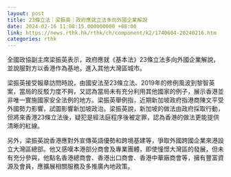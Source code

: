 ```yaml
---
layout: post
title: 23條立法｜梁振英：政府應就立法多向外國企業解說
date: 2024-02-16 11:08:15.000000000 +08:00
link: https://news.rthk.hk/rthk/ch/component/k2/1740604-20240216.htm
categories: rthk
---
```


全國政協副主席梁振英表示，政府應就《基本法》23條立法多向外國企業解說，並說服對方以香港作為基地，進入其他大灣區城市。

梁振英接受報章訪問時說，由國安法至23條立法、2019年的修例風波到黎智英案，當局的反駁力度不夠，又認為當局未有充分利用其他國家的例子，展示香港並非唯一實施國家安全法例的地方。梁振英舉例指，近期新加坡政府指港商陳文平受外國勢力影響，試圖影響新加坡政治。梁振英說，新加坡的做法由政府採取行動，但將來香港23條立法後，疑犯是經法庭程序後被定罪，認為香港的做法更能提供清晰的紅線。

另外，梁振英說香港應對外宣傳英語優勢和跨境基建等，爭取外國跨國企業來港設立大灣區總部。他又感嘆本港部分商會及專業團體，即使憧憬大灣區的發展，但未有充分參與，他點名香港總商會、香港出口商會、香港中華廠商會等，擁有豐富資源及會員，應擴展相關服務及多推廣內地政策。
